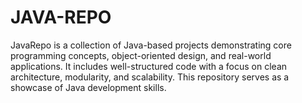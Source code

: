 # JAVA-REPO
JavaRepo is a collection of Java-based projects demonstrating core programming concepts, object-oriented design, and real-world applications. It includes well-structured code with a focus on clean architecture, modularity, and scalability. This repository serves as a showcase of Java development skills.
